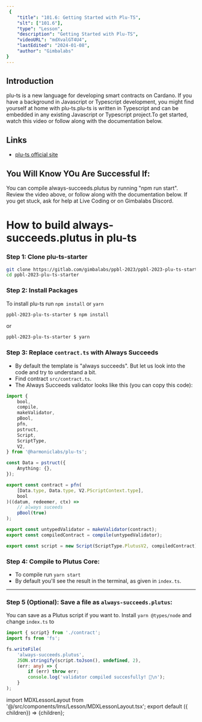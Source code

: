```yaml
---
 {
	"title": "101.6: Getting Started with Plu-TS",
	"slt": ["101.6"],
	"type": "Lesson",
	"description": "Getting Started with Plu-TS",
	"videoURL": "mdXvalGT4U4",
	"lastEdited": "2024-01-08",
	"author": "Gimbalabs"
}
---
```


## Introduction

plu-ts is a new language for developing smart contracts on Cardano. If you have a background in Javascript or Typescript development, you might find yourself at home with plu-ts.plu-ts is written in Typescript and can be embedded in any existing Javascript or Typescript project.To get started, watch this video or follow along with the documentation below.

## Links
- [plu-ts official site](https://pluts.harmoniclabs.tech/)

## You Will Know YOu Are Successful If:
You can compile always-succeeds.plutus by running "npm run start". Review the video above, or follow along with the documentation below. If you get stuck, ask for help at Live Coding or on Gimbalabs Discord.

# How to build always-succeeds.plutus in plu-ts


### Step 1: Clone plu-ts-starter

```bash
git clone https://gitlab.com/gimbalabs/ppbl-2023/ppbl-2023-plu-ts-starter.git
cd ppbl-2023-plu-ts-starter
```


### Step 2: Install Packages

To install plu-ts run `npm install` or `yarn`

```bash
ppbl-2023-plu-ts-starter $ npm install
```

or

```bash
ppbl-2023-plu-ts-starter $ yarn
```


### Step 3: Replace `contract.ts` with Always Succeeds

- By default the template is "always succeeds". But let us look into the code and try to understand a bit.
- Find contract `src/contract.ts`.
- The Always Succeeds validator looks like this (you can copy this code):

```ts
import {
	bool,
	compile,
	makeValidator,
	pBool,
	pfn,
	pstruct,
	Script,
	ScriptType,
	V2,
} from '@harmoniclabs/plu-ts';

const Data = pstruct({
	Anything: {},
});

export const contract = pfn(
	[Data.type, Data.type, V2.PScriptContext.type],
	bool
)((datum, redeemer, ctx) =>
	// always suceeds
	pBool(true)
);

export const untypedValidator = makeValidator(contract);
export const compiledContract = compile(untypedValidator);

export const script = new Script(ScriptType.PlutusV2, compiledContract);
```


### Step 4: Compile to Plutus Core:

- To compile run `yarn start`
- By default you'll see the result in the terminal, as given in `index.ts`.


---

### Step 5 (Optional): Save a file as `always-succeeds.plutus`:

You can save as a Plutus script if you want to. Install `yarn @types/node` and change `index.ts` to

```ts
import { script} from './contract';
import fs from 'fs';

fs.writeFile(
	'always-succeeds.plutus',
	JSON.stringify(script.toJson(), undefined, 2),
	(err: any) => {
		if (err) throw err;
		console.log('validator compiled succesfully! 🎉\n');
	}
);
```

import MDXLessonLayout from '@/src/components/lms/Lesson/MDXLessonLayout.tsx';
export default ({ children}) => <MDXLessonLayout>{children}</MDXLessonLayout>;
